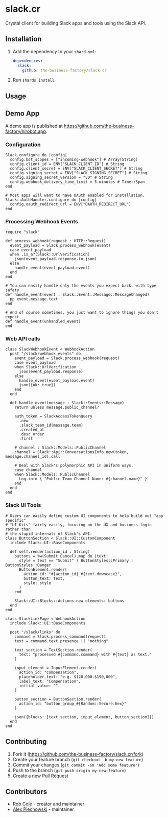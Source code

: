 # slack.cr

Crystal client for building Slack apps and tools using the Slack API.

## Installation

1. Add the dependency to your `shard.yml`:

   ```yaml
   dependencies:
     slack:
       github: the-business-factory/slack.cr
   ```

2. Run `shards install`

## Usage

## Demo App

A demo app is published at https://github.com/the-business-factory/hirobot.app.

### Configuration

```crystal
Slack.configure do |config|
  config.bot_scopes = ["incoming-webhook"] # Array(String)
  config.client_id = ENV["SLACK_CLIENT_ID"] # String
  config.client_secret = ENV["SLACK_CLIENT_SECRET"] # String
  config.signing_secret = ENV["SLACK_SIGNING_SECRET"] # String
  config.signing_secret_version = "v0" # String
  config.webhook_delivery_time_limit = 5.minutes # Time::Span
end

# Most apps will want to have OAuth enabled for installation.
Slack::AuthHandler.configure do |config|
  config.oauth_redirect_url = ENV["OAUTH_REDIRECT_URL"]
end
```

### Processing Webhook Events
```crystal
require "slack"

def process_webhook(request : HTTP::Request)
  event_payload = Slack.process_webhook(event)
  case event_payload
  when .is_a?(Slack::UrlVerification)
    json(event_payload.response.to_json)
  else
    handle_event(event_payload.event)
  end
end

# You can easily handle only the events you expect back, with type safety.
def handle_event(event : Slack::Event::Message::MessageChanged)
  pp event.message.text
end

# And of course sometimes, you just want to ignore things you don't expect.
def handle_event(unhandled_event)
end
```

### Web API calls
```crystal
class SlackWebhookEvent < WebhookAction
  post "/slack/webhook_events" do
    event_payload = Slack.process_webhook(request)
    case event_payload
    when Slack::UrlVerification
      json(event_payload.response)
    else
      handle_event(event_payload.event)
      json({ok: true})
    end
  end

  def handle_event(message : Slack::Events::Message)
    return unless message.public_channel?

    auth_token = SlackAccessTokenQuery
      .new
      .slack_team_id(message.team)
      .created_at
      .desc_order
      .first

    # channel : Slack::Models::PublicChannel
    channel = Slack::Api::ConversationsInfo.new(token, message.channel_id).call

    # Deal with Slack's polymorphic API in uniform ways.
    case channel
    when Slack::Models::PublicChannel
      Log.info { "Public Team Channel Name: #{channel.name}" }
    end
  end
end
```

### Slack UI Tools
```crystal
# Users can easily define custom UI components to help build out "app specific"
# "UI Kits" fairly easily, focusing on the UX and business logic rather than
# the stupid internals of Slack's API.
class ButtonSection < Slack::UI::CustomComponent
  include Slack::UI::BaseComponents

  def self.render(action_id : String)
    buttons = %w(Submit Cancel).map do |text|
      style = text == "Submit" ? ButtonStyles::Primary : ButtonStyles::Danger
      ButtonElement.render(
        action_id: "#{action_id}_#{text.downcase}",
        button_text: text,
        style: style
      )
    end

    Slack::UI::Blocks::Actions.new elements: buttons
  end
end

class SlackLinkPage < WebhookAction
  include Slack::UI::BaseComponents

  post "/slack/links" do
    command = Slack.process_command(request)
    text = command.text.presence || "nothing"

    text_section = TextSection.render(
      text: "processed #{command.command} with #{text} as text."
    )

    input_element = InputElement.render(
      action_id: "compensation",
      placeholder_text: "e.g. $120,000-$190,000",
      label_text: "Compensation",
      initial_value: ""
    )

    button_section = ButtonSection.render(
      action_id: "button_group_#{Random::Secure.hex}"
    )

    json({blocks: [text_section, input_element, button_section]})
  end
end
```

## Contributing

1. Fork it (<https://github.com/the-business-factory/slack.cr/fork>)
2. Create your feature branch (`git checkout -b my-new-feature`)
3. Commit your changes (`git commit -am 'Add some feature'`)
4. Push to the branch (`git push origin my-new-feature`)
5. Create a new Pull Request

## Contributors

- [Rob Cole](https://github.com/robcole) - creator and maintainer
- [Alex Piechowski](https://github.com/grepsedawk) - maintainer
